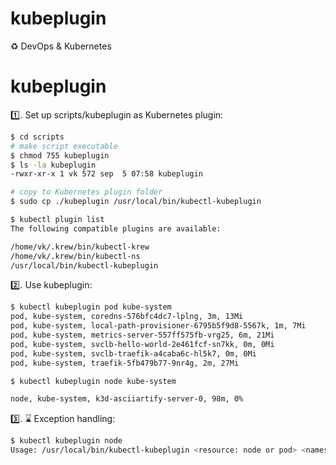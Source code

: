 # kubeplugin
♻️ DevOps &amp; Kubernetes

# kubeplugin

1️⃣. Set up scripts/kubeplugin as Kubernetes plugin:
```bash
$ cd scripts
# make script executable
$ chmod 755 kubeplugin 
$ ls -la kubeplugin   
-rwxr-xr-x 1 vk 572 sep  5 07:58 kubeplugin

# copy to Kubernetes plugin folder
$ sudo cp ./kubeplugin /usr/local/bin/kubectl-kubeplugin

$ kubectl plugin list
The following compatible plugins are available:

/home/vk/.krew/bin/kubectl-krew
/home/vk/.krew/bin/kubectl-ns
/usr/local/bin/kubectl-kubeplugin
```

2️⃣. Use kubeplugin:
```bash
$ kubectl kubeplugin pod kube-system
pod, kube-system, coredns-576bfc4dc7-lplng, 3m, 13Mi
pod, kube-system, local-path-provisioner-6795b5f9d8-5567k, 1m, 7Mi
pod, kube-system, metrics-server-557ff575fb-vrg25, 6m, 21Mi
pod, kube-system, svclb-hello-world-2e461fcf-sn7kk, 0m, 0Mi
pod, kube-system, svclb-traefik-a4caba6c-hl5k7, 0m, 0Mi
pod, kube-system, traefik-5fb479b77-9nr4g, 2m, 27Mi

$ kubectl kubeplugin node kube-system

node, kube-system, k3d-asciiartify-server-0, 98m, 0%
```

3️⃣. ⌛️ Exception handling:
```bash
$ kubectl kubeplugin node 
Usage: /usr/local/bin/kubectl-kubeplugin <resource: node or pod> <namespace>
```